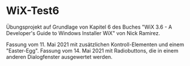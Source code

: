 # WiX-Test6
Übungsprojekt auf Grundlage von Kapitel 6 des Buches "WiX 3.6 - A Developer's Guide to Windows Installer WiX" von Nick Ramirez.

Fassung vom 11. Mai 2021 mit zusätzlichen Kontroll-Elementen und einem "Easter-Egg".
Fassung vom 14. Mai 2021 mit Radiobuttons, die in einem anderen Dialogfenster ausgewertet werden.
